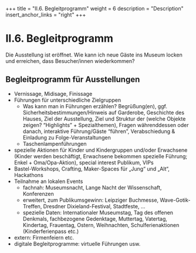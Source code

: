 +++
title = "II.6. Begleitprogramm"
weight = 6
description = "Description"
insert_anchor_links = "right"
+++

# II.6. Begleitprogramm
Die Ausstellung ist eröffnet. Wie kann ich neue Gäste ins Museum locken und erreichen, dass Besucher/innen wiederkommen?

## Begleitprogramm für Ausstellungen
- Vernissage, Midisage, Finissage
- Führungen für unterschiedliche Zielgruppen
    - Was kann man in Führungen erzählen? Begrüßung(en), ggf. Sicherheitsbestimmungen/Hinweis auf Garderobe, Geschichte des Hauses, Ziel der Ausstellung, Ziel und Struktur der (welche Objekte zeigen? “Highlights” + Spezialthemen), Fragen währenddessen oder danach, interaktive Führung/Gäste “führen”, Verabschiedung & Einladung zu Folge-Veranstaltungen
    - Taschenlampenführungen
- spezielle Aktionen für Kinder und Kindergruppen und/oder Erwachsene (Kinder werden beschäftigt, Erwachsene bekommen spezielle Führung; Enkel + Oma/Opa-Aktion), special interest Publikum, VIPs
- Bastel-Workshops, Crafting, Maker-Spaces für „Jung“ und „Alt“, Hackathons
- Teilnahme an lokalen Events
    - fachnah: Museumsnacht, Lange Nacht der Wissenschaft, Konferenzen
    - erweitert, zum Publikumsgewinn: Leipziger Buchmesse, Wave-Gotik-Treffen, Dresdner Dixieland-Festival, Stadtfeste, …
    - spezielle Daten: Internationaler Museumstag, Tag des offenen Denkmals, fachbezogene Gedenktage, Muttertag, Vatertag, Kindertag, Frauentag, Ostern, Weihnachten, Schulferienaktionen (Kinderferienpass etc.)
- extern: Firmenfeiern etc.
- digitale Begleitprogramme: virtuelle Führungen usw.

